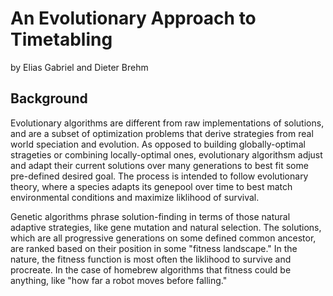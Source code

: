 # An Evolutionary Approach to Timetabling

by Elias Gabriel and Dieter Brehm

## Background

Evolutionary algorithms are different from raw implementations of solutions, and are a subset of optimization problems that derive strategies from
real world speciation and evolution. As opposed to building globally-optimal strageties or combining locally-optimal ones, evolutionary algorithsm
adjust and adapt their current solutions over many generations to best fit some pre-defined desired goal. The process is intended to follow
evolutionary theory, where a species adapts its genepool over time to best match environmental conditions and maximize liklihood of survival.

Genetic algorithms phrase solution-finding in terms of those natural adaptive strategies, like gene mutation and natural selection. The solutions, which
are all progressive generations on some defined common ancestor, are ranked based on their position in some "fitness landscape." In the nature, the
fitness function is most often the liklihood to survive and procreate. In the case of homebrew algorithms that fitness could be anything, like
"how far a robot moves before falling."
